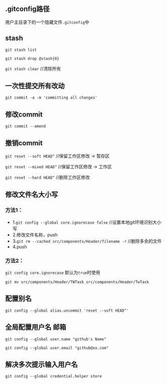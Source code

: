 ## .gitconfig路径
用户主目录下的一个隐藏文件`.gitconfig`中

## stash
`git stash list`

`git stash drop @stash{0}`

`git stash clear` //清除所有

## 一次性提交所有改动
`git commit -a -m 'committing all changes'`

## 修改commit
`git commit --amend`

## 撤销commit
`git reset --soft HEAD^` //保留工作区修改 -> 暂存区

`git reset --mixed HEAD^` //保留工作区修改 -> 工作区

`git reset --hard HEAD^` //删除工作区修改

## 修改文件名大小写
### 方法1：
* 1.`git config --global core.ignorecase false` //设置本地git环境识别大小写
* 2.修改文件名称，push
* 3.`git rm --cached src/components/Header/filename -r` //删除多余的文件
* 4.push
### 方法2：
`git config core.ignorecase` 默认为`true`时使用

`git mv src/components/Header/TWTask src/components/Header/TwTask`

## 配置别名
`git config --global alias.uncommit 'reset --soft HEAD^'`

## 全局配置用户名 邮箱
`git config --global user.name "github's Name"`

`git config --global user.email "github@xx.com"`

## 解决多次提示输入用户名
`git config --global credential.helper store`



